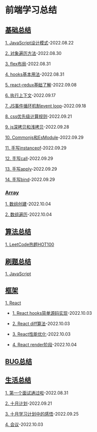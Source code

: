 # 前端学习总结
## [基础总结](./technology/index.md)

[1. JavaScript设计模式](./technology/%E8%AE%BE%E8%AE%A1%E6%A8%A1%E5%BC%8F.md)-2022.08.22

[2. 对象遍历方法](./technology/%E5%AF%B9%E8%B1%A1%E9%81%8D%E5%8E%86%E6%96%B9%E6%B3%95.md)-2022.08.30

[3. flex布局](./technology/flex%E5%B8%83%E5%B1%80.md)-2022.08.31

[4. hooks基本用法](./technology/hooks%E5%9F%BA%E6%9C%AC%E7%94%A8%E6%B3%95.md)-2022.08.31

[5. react-redux基础了解](./technology/redux.md)-2022.09.08

[6. 执行上下文](./technology/%E6%89%A7%E8%A1%8C%E4%B8%8A%E4%B8%8B%E6%96%87.md)-2022.09.17

[7. JS事件循环机制event loop](./technology/JS%E4%BA%8B%E4%BB%B6%E5%BE%AA%E7%8E%AF%E6%9C%BA%E5%88%B6event%20loop.md)-2022.09.18

[8. css优先级计算规则](./technology/css%E4%BC%98%E5%85%88%E7%BA%A7.md)-2022.09.21

[9. js深拷贝和浅拷贝](./technology/js%E6%8B%B7%E8%B4%9D.md)-2022.09.28

[10. Commonjs和EsModule](./technology/Commonjs%E5%92%8CEsModule.md)-2022.09.29

[11. 手写instanceof](./technology/%E6%89%8B%E5%86%99instanceof.md)-2022.09.29

[12. 手写call](./technology/%E6%89%8B%E5%86%99call.md)-2022.09.29

[13. 手写apply](./technology/%E6%89%8B%E5%86%99apply.md)-2022.09.29

[14. 手写bind](./technology/%E6%89%8B%E5%86%99bind.md)-2022.09.29

### [Array](./technology/Array/index.md)

[1. 数组创建](./technology/Array/created%20array.md)-2022.10.04

[2. 数组遍历](./technology/Array/traversal%20array.md)-2022.10.04

## [算法总结](./arithmetic/index.md)

[1. LeetCode热题HOT100](./arithmetic/LeetCode%E7%83%AD%E9%A2%98HOT100/index.md)

## [刷题总结](./exercise/index.md)

[1. JavaScript](./exercise/JavaScript/index.md)

## [框架](./frame/index.md)
[1. React](./frame/React/index.md)
  - [1. React hooks简单源码实现](./frame/React/React%20hooks%E7%AE%80%E5%8D%95%E6%BA%90%E7%A0%81%E5%AE%9E%E7%8E%B0.md)-2022.10.03

  - [2. React diff算法](./frame/React/diff%E7%AE%97%E6%B3%95.md)-2022.10.03

  - [3. React性能优化](./frame/React/React%E6%80%A7%E8%83%BD%E4%BC%98%E5%8C%96.md)-2022.10.03

  - [4. React render阶段](./frame/React/React%20render.md)-2022.10.04

## [BUG总结](./bug/index.md)

## [生活总结](./live/index.md)

[1. 第一个面试通过啦](./live/%E7%AC%AC%E4%B8%80%E4%B8%AA%E9%9D%A2%E8%AF%95%E9%80%9A%E8%BF%87%E5%95%A6.md)-2022.08.31

[2. 十月计划](./live/%E5%8D%81%E6%9C%88%E5%AD%A6%E4%B9%A0%E8%AE%A1%E5%88%92.md)-2022.09.21

[3. 十月学习计划中的感悟](./live/%E5%8D%81%E6%9C%88%E5%AD%A6%E4%B9%A0%E8%AE%A1%E5%88%92%E4%B8%AD%E7%9A%84%E6%84%9F%E6%82%9F.md)-2022.09.25

[4. 会议](./live/%E4%BC%9A%E8%AE%AE.md)-2022.10.03